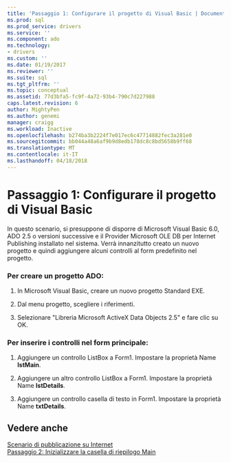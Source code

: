 ```yaml
---
title: 'Passaggio 1: Configurare il progetto di Visual Basic | Documenti Microsoft'
ms.prod: sql
ms.prod_service: drivers
ms.service: ''
ms.component: ado
ms.technology:
- drivers
ms.custom: ''
ms.date: 01/19/2017
ms.reviewer: ''
ms.suite: sql
ms.tgt_pltfrm: ''
ms.topic: conceptual
ms.assetid: 77d3bfa5-fc9f-4a72-93b4-790c7d227988
caps.latest.revision: 6
author: MightyPen
ms.author: genemi
manager: craigg
ms.workload: Inactive
ms.openlocfilehash: b274ba3b2224f7e017ec6c47714882fec3a281e0
ms.sourcegitcommit: bb044a48a6af9b9d8edb178dc8c8bd5658b9ff68
ms.translationtype: MT
ms.contentlocale: it-IT
ms.lasthandoff: 04/18/2018
---
```

# <a name="step-1-set-up-the-visual-basic-project"></a>Passaggio 1: Configurare il progetto di Visual Basic
In questo scenario, si presuppone di disporre di Microsoft Visual Basic 6.0, ADO 2.5 o versioni successive e il Provider Microsoft OLE DB per Internet Publishing installato nel sistema. Verrà innanzitutto creato un nuovo progetto e quindi aggiungere alcuni controlli al form predefinito nel progetto.  
  
### <a name="to-create-an-ado-project"></a>Per creare un progetto ADO:  
  
1.  In Microsoft Visual Basic, creare un nuovo progetto Standard EXE.  
  
2.  Dal menu progetto, scegliere i riferimenti.  
  
3.  Selezionare "Libreria Microsoft ActiveX Data Objects 2.5" e fare clic su OK.  
  
### <a name="to-insert-controls-on-the-main-form"></a>Per inserire i controlli nel form principale:  
  
1.  Aggiungere un controllo ListBox a Form1. Impostare la proprietà Name **lstMain**.  
  
2.  Aggiungere un altro controllo ListBox a Form1. Impostare la proprietà Name **lstDetails**.  
  
3.  Aggiungere un controllo casella di testo in Form1. Impostare la proprietà Name **txtDetails**.  
  
## <a name="see-also"></a>Vedere anche  
 [Scenario di pubblicazione su Internet](../../../ado/guide/data/internet-publishing-scenario.md)   
 [Passaggio 2: Inizializzare la casella di riepilogo Main](../../../ado/guide/data/step-2-initialize-the-main-list-box.md)
